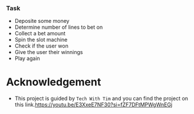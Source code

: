 ### Task
- Deposite some money
- Determine number of lines to bet on
- Collect a bet amount
- Spin the slot machine
- Check if the user won
- Give the user their winnings
- Play again

# Acknowledgement
- This project is guided by `Tech With Tim` and you can find the project on this link.<ins>https://youtu.be/E3XxeE7NF30?si=fZF7DFtMPWgWnEGj</ins>